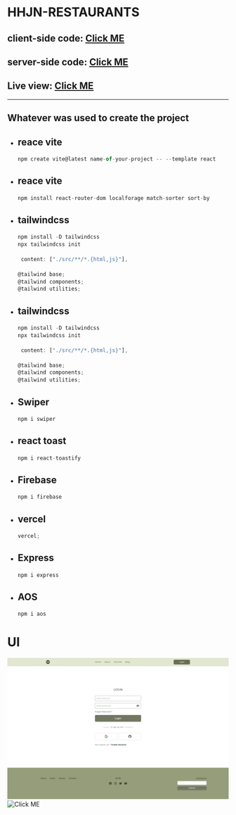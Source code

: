# HHJN-RESTAURANTS

## client-side code: [Click ME](https://github.com/programming-hero-web-course-4/b7a10-chef-recipe-hunter-client-side-Tahsin000)

## server-side code: [Click ME](https://github.com/programming-hero-web-course-4/b7a10-chef-recipe-hunter-server-side-Tahsin000/tree/main/my-app-server)

## Live view: [Click ME](https://hhjn-restaurants.netlify.app/)

<hr/>

## Whatever was used to create the project

- ## reace vite
  ```jsx
  npm create vite@latest name-of-your-project -- --template react
  ```
- ## reace vite
  ```jsx
  npm install react-router-dom localforage match-sorter sort-by
  ```
- ## tailwindcss

  ```jsx
  npm install -D tailwindcss
  npx tailwindcss init

   content: ["./src/**/*.{html,js}"],

  @tailwind base;
  @tailwind components;
  @tailwind utilities;

  ```

- ## tailwindcss

  ```jsx
  npm install -D tailwindcss
  npx tailwindcss init

   content: ["./src/**/*.{html,js}"],

  @tailwind base;
  @tailwind components;
  @tailwind utilities;
  ```

- ## Swiper
  ```jsx
  npm i swiper
  ```
- ## react toast
  ```jsx
  npm i react-toastify
  ```
- ## Firebase
  ```jsx
  npm i firebase
  ```
- ## vercel
  ```jsx
  vercel;
  ```
- ## Express
  ```jsx
  npm i express
  ```
- ## AOS
  ```jsx
  npm i aos
  ```

# UI

![Click ME](./my-app-client/public/ui-1.png)
![Click ME](./my-app-client/public/ui-2.png)
